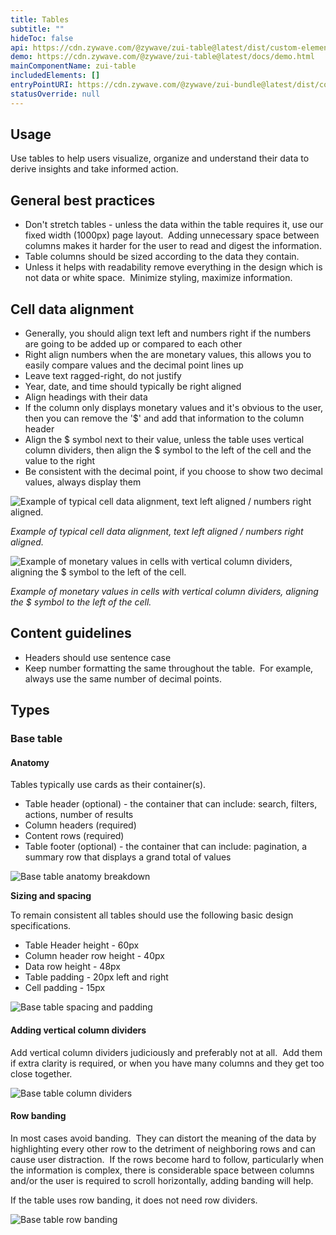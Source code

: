 ```yaml
---
title: Tables
subtitle: ""
hideToc: false
api: https://cdn.zywave.com/@zywave/zui-table@latest/dist/custom-elements.json
demo: https://cdn.zywave.com/@zywave/zui-table@latest/docs/demo.html
mainComponentName: zui-table
includedElements: []
entryPointURI: https://cdn.zywave.com/@zywave/zui-bundle@latest/dist/components/table.js
statusOverride: null
---
```

## Usage

Use tables to help users visualize, organize and understand their data to derive insights and take informed action.  

## General best practices

* Don't stretch tables - unless the data within the table requires it, use our fixed width (1000px) page layout.  Adding unnecessary space between columns makes it harder for the user to read and digest the information.
* Table columns should be sized according to the data they contain.
* Unless it helps with readability remove everything in the design which is not data or white space.  Minimize styling, maximize information.

## Cell data alignment

* Generally, you should align text left and numbers right if the numbers are going to be added up or compared to each other
* Right align numbers when the are monetary values, this allows you to easily compare values and the decimal point lines up
* Leave text ragged-right, do not justify
* Year, date, and time should typically be right aligned
* Align headings with their data
* If the column only displays monetary values and it's obvious to the user, then you can remove the '$' and add that information to the column header
* Align the $ symbol next to their value, unless the table uses vertical column dividers, then align the $ symbol to the left of the cell and the value to the right 
* Be consistent with the decimal point, if you choose to show two decimal values, always display them

![Example of typical cell data alignment, text left aligned / numbers right aligned.](/images/alignment-normal.png "Example of typical cell data alignment, text left aligned / numbers right aligned.")

*Example of typical cell data alignment, text left aligned / numbers right aligned.*

![Example of monetary values in cells with vertical column dividers, aligning the $ symbol to the left of the cell.](/images/alignment.png "Example of monetary values in cells with vertical column dividers, aligning the $ symbol to the left of the cell.")

*Example of monetary values in cells with vertical column dividers, aligning the $ symbol to the left of the cell.*

## Content guidelines

* Headers should use sentence case
* Keep number formatting the same throughout the table.  For example, always use the same number of decimal points. 

## Types

### Base table

#### Anatomy

Tables typically use cards as their container(s).

* Table header (optional) - the container that can include: search, filters, actions, number of results
* Column headers (required) 
* Content rows (required) 
* Table footer (optional) - the container that can include: pagination, a summary row that displays a grand total of values

![Base table anatomy breakdown](/images/base-table-anatomy.png "Base table anatomy breakdown")

**Sizing and spacing**

To remain consistent all tables should use the following basic design specifications.

* Table Header height - 60px
* Column header row height - 40px
* Data row height - 48px
* Table padding - 20px left and right
* Cell padding - 15px

![Base table spacing and padding](/images/base-table-spacing-padding.png "Base table spacing and padding")

#### Adding vertical column dividers

Add vertical column dividers judiciously and preferably not at all.  Add them if extra clarity is required, or when you have many columns and they get too close together.

![Base table column dividers](/images/column-dividers.png "Base table column dividers")

#### Row banding

In most cases avoid banding.  They can distort the meaning of the data by highlighting every other row to the detriment of neighboring rows and can cause user distraction.  If the rows become hard to follow, particularly when the information is complex, there is considerable space between columns and/or the user is required to scroll horizontally, adding banding will help. 

If the table uses row banding, it does not need row dividers.

![Base table row banding](/images/row-banding.png "Base table row banding")